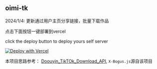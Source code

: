 ## oimi-tk

2024/1/4: 更新通过用户主页分享链接，批量下载作品

点击下面按钮一键部署到vercel

click the deploy button to deploy yours self server

[![Deploy with Vercel](https://vercel.com/button)](https://vercel.com/new/clone?repository-url=https://github.com/helson-lin/tk_no_water_node)

本项目思路参考： [Doouyin_TikTOk_Download_API](https://github.com/Evil0ctal/Douyin_TikTok_Download_API), `X-Bogus.js`源自该项目

